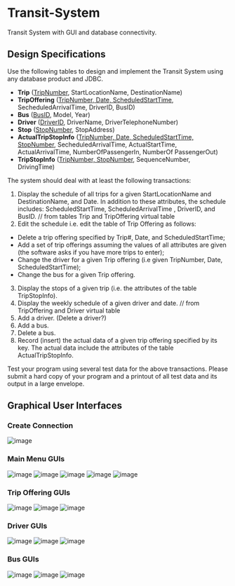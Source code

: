# Transit-System
Transit System with GUI and database connectivity.

## Design Specifications
Use the following tables to design and implement the Transit System using any
database product and JDBC.

- **Trip** (<ins>TripNumber</ins>, StartLocationName, DestinationName)
- **TripOffering** (<ins>TripNumber, Date, ScheduledStartTime</ins>, SecheduledArrivalTime, DriverID, BusID)
- **Bus** (<ins>BusID</ins>, Model, Year)
- **Driver** (<ins>DriverID</ins>, DriverName, DriverTelephoneNumber)
- **Stop** (<ins>StopNumber</ins>, StopAddress)
- **ActualTripStopInfo** (<ins>TripNumber, Date, ScheduledStartTime, StopNumber</ins>, SecheduledArrivalTime, ActualStartTime, ActualArrivalTime, NumberOfPassengerIn, NumberOf PassengerOut)
- **TripStopInfo** (<ins>TripNumber, StopNumber</ins>, SequenceNumber, DrivingTime)

The system should deal with at least the following transactions:
1. Display the schedule of all trips for a given StartLocationName and DestinationName, and Date. In addition to these attributes, the schedule includes: ScheduledStartTime, ScheduledArrivalTime , DriverID, and BusID. // from tables Trip and TripOffering virtual table
2. Edit the schedule i.e. edit the table of Trip Offering as follows:
- Delete a trip offering specified by Trip#, Date, and ScheduledStartTime;
- Add a set of trip offerings assuming the values of all attributes are given (the software asks if you have more trips to enter);
- Change the driver for a given Trip offering (i.e given TripNumber, Date, ScheduledStartTime);
- Change the bus for a given Trip offering.
3. Display the stops of a given trip (i.e. the attributes of the table TripStopInfo).
4. Display the weekly schedule of a given driver and date. // from TripOffering and Driver virtual table
5. Add a driver. (Delete a driver?)
6. Add a bus.
7. Delete a bus.
8. Record (insert) the actual data of a given trip offering specified by its key. The actual data include the attributes of the table ActualTripStopInfo.

Test your program using several test data for the above transactions.
Please submit a hard copy of your program and a printout of all test data and its output in a large envelope. 

## Graphical User Interfaces
### Create Connection
![image](https://user-images.githubusercontent.com/43283288/199344960-54046e0d-d1c8-4607-a807-24f590d8a14f.png)
### Main Menu GUIs
![image](https://user-images.githubusercontent.com/43283288/199193521-8254525c-fd66-4e52-aef3-5503f8029ed0.png)
![image](https://user-images.githubusercontent.com/43283288/199194393-f7374917-7a3b-49bb-bbfb-ab7e3e97dc52.png)
![image](https://user-images.githubusercontent.com/43283288/199194417-acae7d04-adcd-43ce-ba69-6f3779b34c9b.png)
![image](https://user-images.githubusercontent.com/43283288/199194434-0bedf0cf-f117-4eb1-8d97-8f4bc9cd5145.png)
![image](https://user-images.githubusercontent.com/43283288/199194460-d75fdd35-ce43-4905-a21d-a72601595d30.png)
### Trip Offering GUIs
![image](https://user-images.githubusercontent.com/43283288/199194485-f5608295-e994-4113-9be8-1189010b9d7a.png)
![image](https://user-images.githubusercontent.com/43283288/199194521-0276870c-1e36-4abd-bf8a-7309ea9df3a5.png)
![image](https://user-images.githubusercontent.com/43283288/199194564-f1495121-b14f-4c02-b6be-cb968360069c.png)
### Driver GUIs
![image](https://user-images.githubusercontent.com/43283288/199194634-5a738e5a-4c52-4d84-9a18-e282713f9023.png)
![image](https://user-images.githubusercontent.com/43283288/199194651-d356a4e8-3a04-4415-9991-b9b62b2646c5.png)
![image](https://user-images.githubusercontent.com/43283288/199194663-139566ca-53d5-43ce-baba-f054e5d47d00.png)
### Bus GUIs
![image](https://user-images.githubusercontent.com/43283288/199194689-2178551e-ec62-46f7-9c0e-00c22059823a.png)
![image](https://user-images.githubusercontent.com/43283288/199194700-c3c1b0e4-a244-48b8-a339-2f2338383322.png)
![image](https://user-images.githubusercontent.com/43283288/199194738-7ccd927a-f328-4791-9153-61943738f324.png)




